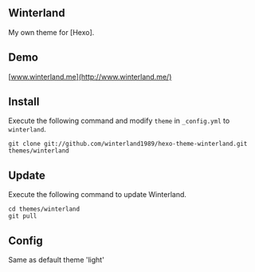 ## Winterland

My own theme for [Hexo].

## Demo

[www.winterland.me](http://www.winterland.me/)

## Install

Execute the following command and modify `theme` in `_config.yml` to `winterland`.

```
git clone git://github.com/winterland1989/hexo-theme-winterland.git themes/winterland
```

## Update

Execute the following command to update Winterland.

```
cd themes/winterland
git pull
```

## Config

Same as default theme 'light'